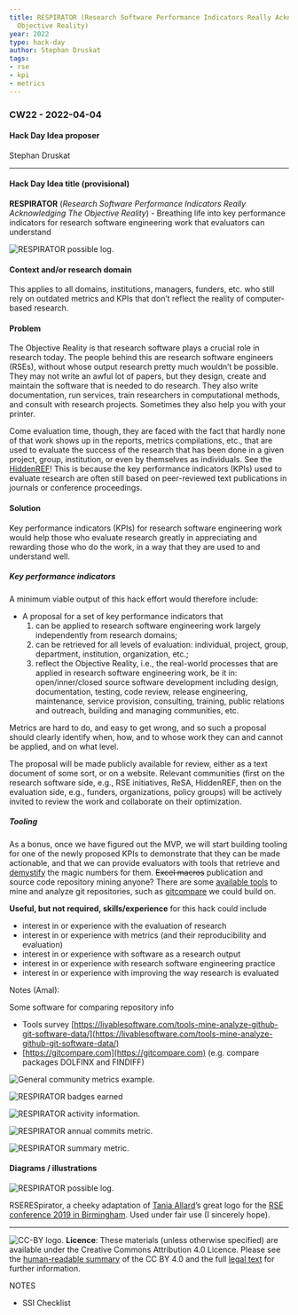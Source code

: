 ```yaml
---
title: RESPIRATOR (Research Software Performance Indicators Really Acknowledging The
  Objective Reality)
year: 2022
type: hack-day
author: Stephan Druskat
tags:
- rse
- kpi
- metrics
---
```


### CW22 - 2022-04-04

#### **Hack Day Idea proposer**

Stephan Druskat

---

#### **Hack Day Idea title (provisional)**

**RESPIRATOR** (_Research Software Performance Indicators Really Acknowledging The Objective Reality_) - Breathing life into key performance indicators for research software engineering work that evaluators can understand

![RESPIRATOR possible log.](../images/cw22-respirator.png)

#### **Context and/or research domain**

This applies to all domains, institutions, managers, funders, etc. who still rely on outdated metrics and KPIs that don’t reflect the reality of computer-based research.

#### **Problem**

The Objective Reality is that research software plays a crucial role in research today. The people behind this are research software engineers (RSEs), without whose output research pretty much wouldn’t be possible. They may not write an awful lot of papers, but they design, create and maintain the software that is needed to do research. They also write documentation, run services, train researchers in computational methods, and consult with research projects. Sometimes they also help you with your printer.

Come evaluation time, though, they are faced with the fact that hardly none of that work shows up in the reports, metrics compilations, etc., that are used to evaluate the success of the research that has been done in a given project, group, institution, or even by themselves as individuals. See the [HiddenREF](https://hidden-ref.org/)! This is because the key performance indicators (KPIs) used to evaluate research are often still based on peer-reviewed text publications in journals or conference proceedings.


#### **Solution**

Key performance indicators (KPIs) for research software engineering work would help those who evaluate research greatly in appreciating and rewarding those who do the work, in a way that they are used to and understand well.


##### Key performance indicators

A minimum viable output of this hack effort would therefore include:

* A proposal for a set of key performance indicators that
    1. can be applied to research software engineering work largely independently from research domains;
    2. can be retrieved for all levels of evaluation: individual, project, group, department, institution, organization, etc.;
    3. reflect the Objective Reality, i.e., the real-world processes that are applied in research software engineering work, be it in: open/inner/closed source software development including design, documentation, testing, code review, release engineering, maintenance, service provision, consulting, training, public relations and outreach, building and managing communities, etc.

Metrics are hard to do, and easy to get wrong, and so such a proposal should clearly identify when, how, and to whose work they can and cannot be applied, and on what level.

The proposal will be made publicly available for review, either as a text document of some sort, or on a website. Relevant communities (first on the research software side, e.g., RSE initiatives, ReSA, HiddenREF, then on the evaluation side, e.g., funders, organizations, policy groups) will be actively invited to review the work and collaborate on their optimization.


##### Tooling

As a bonus, once we have figured out the MVP, we will start building tooling for one of the newly proposed KPIs to demonstrate that they can be made actionable, and that we can provide evaluators with tools that retrieve and [demystify](https://www.youtube.com/watch?v=m8w14IaS8Us) the magic numbers for them. ~~Excel macros~~ publication and source code repository mining anyone? There are some [available tools](https://livablesoftware.com/tools-mine-analyze-github-git-software-data/) to mine and analyze git repositories, such as [gitcompare](https://gitcompare.com) we could build on.

**Useful, but not required, skills/experience** for this hack could include 

* interest in or experience with the evaluation of research
* interest in or experience with metrics (and their reproducibility and evaluation)
* interest in or experience with software as a research output
* interest in or experience with research software engineering practice
* interest in or experience with improving the way research is evaluated

Notes (Amal):

Some software for comparing repository info 

* Tools survey [https://livablesoftware.com/tools-mine-analyze-github-git-software-data/](https://livablesoftware.com/tools-mine-analyze-github-git-software-data/)
* [https://gitcompare.com](https://gitcompare.com) (e.g. compare packages DOLFINX and FINDIFF)


![General community metrics example.](../images/cw22-respirator-gen-info.png)




![RESPIRATOR badges earned](../images/cw22-respirator-badges.png)




![RESPIRATOR activity information.](../images/cw22-respirator-activity.png)




![RESPIRATOR annual commits metric.](../images/cw22-repirator-annual-commits.png)




![RESPIRATOR summary metric.](../images/cw22-respirator-summary.png)




#### **Diagrams / illustrations**




![RESPIRATOR possible log.](../images/cw22-respirator.png)


RSERESpirator, a cheeky adaptation of [Tania Allard](https://twitter.com/ixek)’s great logo for the [RSE conference 2019 in Birmingham](https://society-rse.org/events/rse19/). Used under fair use (I sincerely hope).


---

![CC-BY logo.](../images/cc-by.png)
 **Licence**: These materials (unless otherwise specified) are available under the Creative Commons Attribution 4.0 Licence. Please see the [human-readable summary](https://www.google.com/url?q=https://creativecommons.org/licenses/by/4.0/&sa=D&source=editors&ust=1647286678906940&usg=AOvVaw0vSks1DtfPR7W_YyAHXwVE) of the CC BY 4.0 and the full [legal text](https://www.google.com/url?q=https://creativecommons.org/licenses/by/4.0/legalcode&sa=D&source=editors&ust=1647286678907165&usg=AOvVaw33BNzteCNFZ6dXgMZewRUN) for further information.

NOTES

* SSI Checklist
